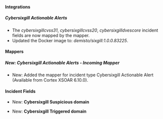 
#### Integrations

##### Cybersixgill Actionable Alerts

- The *cybersixgillcvss31*, *cybersixgillcvss20*, *cybersixgilldvescore* incident fields are now mapped by the mapper.
- Updated the Docker image to: *demisto/sixgill:1.0.0.83225*.

#### Mappers

##### New: Cybersixgill Actionable Alerts - Incoming Mapper

- New: Added the mapper for incident type Cybersixgill Actionable Alert (Available from Cortex XSOAR 6.10.0).

#### Incident Fields

- New: **Cybersixgill Suspicious domain**

- New: **Cybersixgill Triggered domain**

